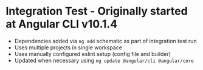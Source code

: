 # Integration Test - Originally started at Angular CLI v10.1.4

- Dependencies added via `ng add` schematic as part of integration test run
- Uses multiple projects in single workspace
- Uses manually configured eslint setup (config file and builder)
- Updated when necessary using `ng update @angular/cli @angular/core`
